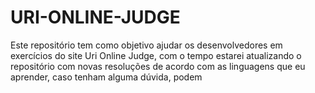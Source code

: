 # URI-ONLINE-JUDGE
Este repositório tem como objetivo ajudar os desenvolvedores em exercícios do site Uri Online Judge, com o tempo estarei atualizando o repositório com novas resoluções de acordo com as linguagens que eu aprender, caso tenham alguma dúvida, podem 

